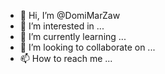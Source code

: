 - 👋 Hi, I’m @DomiMarZaw
- 👀 I’m interested in ...
- 🌱 I’m currently learning ...
- 💞️ I’m looking to collaborate on ...
- 📫 How to reach me ...

<!---
DomiMarZaw/DomiMarZaw is a ✨ special ✨ repository because its `README.md` (this file) appears on your GitHub profile.
You can click the Preview link to take a look at your changes.
--->
